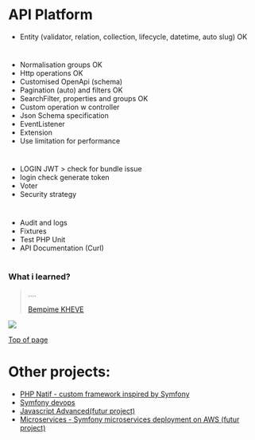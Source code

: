 # API Platform

- Entity
  (validator, relation, collection, lifecycle,    datetime, auto slug) OK
#
- Normalisation groups OK
- Http operations  OK
- Customised OpenApi (schema)
- Pagination (auto) and filters OK
- SearchFilter, properties and groups OK
- Custom operation w controller
- Json Schema specification
- EventListener
- Extension
- Use limitation for performance
#
- LOGIN JWT > check for bundle issue
- login check  generate token
- Voter
- Security strategy 
#
- Audit and logs
- Fixtures
- Test PHP Unit
- API Documentation (Curl)
#
### What i learned?

> ....
>
> [Bempime KHEVE](https://www.linkedin.com/in/bempime-kheve/)<br/>
>
>

<a href="https://www.linkedin.com/in/bempime-kheve/"><img src="https://img.shields.io/badge/LinkedIn-0077B5?style=for-the-badge&logo=linkedin&logoColor=white"></a>


<a href="https://github.com/Juju075/api-platform#api-platform">Top of page</a>

# Other projects:

<ul>
    <li><a href="https://github.com/Juju075/php-framework">PHP Natif - custom framework inspired by Symfony</a></li>
    <li><a href="https://github.com/Juju075/symfony-devops">Symfony devops</a></li>
    <li><a href="#">Javascript Advanced(futur project)</a></li>
    <li><a href="#">Microservices - Symfony microservices deployment on AWS (futur project)</a></li>
</ul>
<br>

  